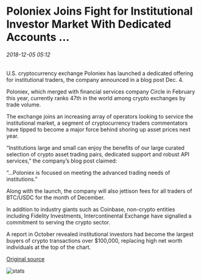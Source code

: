 # Poloniex Joins Fight for Institutional Investor Market With Dedicated Accounts ...

###### 2018-12-05 05:12

U.S. cryptocurrency exchange Poloniex has launched a dedicated offering for institutional traders, the company announced in a blog post Dec. 4.

Poloniex, which merged with financial services company Circle in February this year, currently ranks 47th in the world among crypto exchanges by trade volume.

The exchange joins an increasing array of operators looking to service the institutional market, a segment of cryptocurrency traders commentators have tipped to become a major force behind shoring up asset prices next year.

“Institutions large and small can enjoy the benefits of our large curated selection of crypto asset trading pairs, dedicated support and robust API services,” the company’s blog post claimed:

“...Poloniex is focused on meeting the advanced trading needs of institutions.”

Along with the launch, the company will also jettison fees for all traders of BTC/USDC for the month of December.

In addition to industry giants such as Coinbase, non-crypto entities including Fidelity Investments, Intercontinental Exchange have signalled a commitment to serving the crypto sector.

A report in October revealed institutional investors had become the largest buyers of crypto transactions over $100,000, replacing high net worth individuals at the top of the chart.

[Original source](https://cointelegraph.com/news/poloniex-joins-fight-for-institutional-investor-market-with-dedicated-accounts)

![stats](https://c.statcounter.com/11760860/0/a89fa40b/1/ "stats")